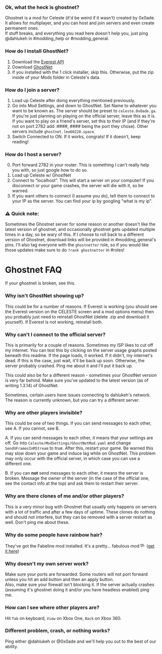 ### Ok, what the heck is ghostnet?
Ghostnet is a mod for Celeste (it'd be weird if it wasn't) created by 0x0ade. It allows for multiplayer, and you can host and join servers and even create permanent ones.  
If stuff breaks, and everything you read here doesn't help you, just ping @dahlukeh in #modding_help or #modding_general.

### How do I install GhostNet?
1. Download the [Everest API](https://everestapi.github.io/)  
2. Download [GhostNet](https://gamebanana.com/gamefiles/6801)  
3. If you installed with the 1 click installer, skip this. Otherwise, put the zip inside of your Mods folder in Celeste's data.  

### How do I join a server?
1. Load up Celeste after doing everything mentioned previously.
2. Go into Mod Settings,  and down to GhostNet. Set Name to whatever you want to be known as. The server should be preset to `celeste.0x0ade.ga`. If you're just planning on playing on the official server, leave this as it is. If you want to play on a friend's server, set this to their IP (and if they're not on port 2782 add :####, #### being the port they chose). Other servers include `ghostnet.leo60228.space`.
3. Switch Connected to ON. If it works, congrats! If it doesn't, keep reading!

### How do I host a server?
0. Port forward 2782 in your router. This is something I can't really help you with, so just google how to do so.
1. Load up Celeste w/ GhostNet
2. Connect to "localhost". This will start a server on your computer! If you disconnect or your game crashes, the server will die with it, so be warned.
3. If you want others to connect (I assume you do), tell them to connect to your IP as the server. You can find your ip by googling "what is my ip".

### ⚠ Quick note:
Sometimes the Ghostnet server for some reason or another doesn't like the latest version of ghostnet, and occasionally ghostnet gets updated multiple times in a day, so be wary of this. If I choose to roll back to a different version of Ghostnet, download links will be provided in #modding_general's pins. I'll also tag everyone with the `ghostnetter` role, so if you would like those updates make sure to do `?rank ghostnetter` in #roles!

# Ghostnet FAQ 
If your ghostnet is broken, see this.

### Why isn't GhostNet showing up?
This could be for a number of reasons. If Everest is working (you should see the Everest version on the CELESTE screen and a mod options menu) then you probably just need to reinstall GhostNet (delete .zip and download it yourself). If Everest is not working, reinstall both.

### Why can't I connect to the official server?
This is primarily for a couple of reasons. Sometimes my ISP likes to cut off my internet. You can test this by clicking on the server usage graphs posted beneath this readme. If the page loads, it worked. If it didn't, my internet's dead. If this is the case, just wait, it'll be back up soon. Otherwise, the server probably crashed. Ping me about it and I'll put it back up.

This could also be for a different reason - sometimes your GhostNet version is very far behind. Make sure you've updated to the latest version (as of writing 1.3.14) of GhostNet. 

Sometimes, certain users have issues connecting to dahlukeh's network. The reason is currently unknown, but you can try a different server.

### Why are other players invisible?
This could be one of two things. If you can send messages to each other, see A. If you cannot, see B.

A. If you can send messages to each other, it means that your settings are off. Go into `Celeste/ModSettings/GhostNetMod.yaml` and change `SendUFramesInMStream` to true. After this, restart your game. Be warned this may slow down your game and induce lag while on GhostNet. This problem may only occur with the official server, in which case you can use a different one.

B. If you can **not** send messages to each other, it means the server is broken. Message the owner of the server (in the case of the official one, see the contact info at the top) and ask them to restart their server.

### Why are there clones of me and/or other players?
This is a very minor bug with Ghostnet that usually only happens on servers with a lot of traffic and after a few days of uptime. These clones do nothing and should not interfere, but they can be removed with a server restart as well. Don't ping me about these.

### Why do some people have rainbow hair?
They've got the Fabeline mod installed. It's a pretty... fabulous mod <img alt="thonkerguns" src="https://cdn.discordapp.com/emojis/370633336202330112.png?v=1" height="16"> ([get it here](https://gamebanana.com/skins/163152))

### Why doesn't my own server work?
Make sure your ports are forwarded. Some routers will not port forward unless you hit an add button and then an apply button.  
Also, make sure your firewall isn't blocking it. If the server actually crashes (assuming it's ghostnet doing it and/or you have headless enabled) ping me.

### How can I see where other players are?
Hit `Tab` on keyboard, `View` on Xbox One, `Back` on Xbox 360.

### Different problem, crash, or nothing works?
Ping either @dahlukeh or @0x0ade and we'll help you out to the best of our ability.